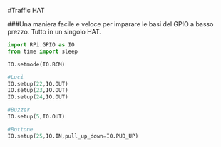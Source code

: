 <!--
---
name: Traffic HAT
manufacturer: Ryanteck LTD.
url: http://www.ryanteck.uk/store/traffichat
buy: http://www.ryanteck.uk/store/traffichat
description: Una maniera facile e veloce per imparare le basi del GPIO a basso prezzo. Tutto in un singolo HAT.
pincount: 40
pin:
  '15':
    name: LED1 / verde
    direction: output
    active: high
  '16':
    name: LED2 / ambra
    direction: output
    active: high
  '18':
    name: LED3 / rosso
    direction: output
    active: high
  '22':
    name: Bottone
    direction: input
    active: high
  '29':
    name: Buzzer - cicalino
    direction: output
    active: high
-->
#Traffic HAT

###Una maniera facile e veloce per imparare le basi del GPIO a basso prezzo. Tutto in un singolo HAT.

```python
import RPi.GPIO as IO
from time import sleep

IO.setmode(IO.BCM)

#Luci
IO.setup(22,IO.OUT)
IO.setup(23,IO.OUT)
IO.setup(24,IO.OUT)

#Buzzer
IO.setup(5,IO.OUT)

#Bottone
IO.setup(25,IO.IN,pull_up_down=IO.PUD_UP)
```